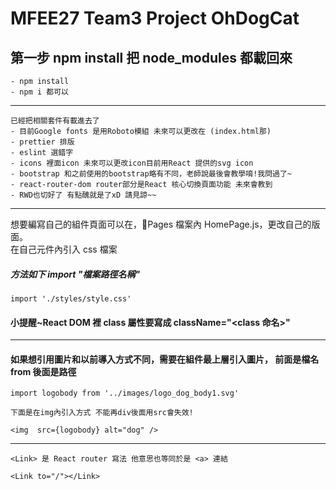 # MFEE27 Team3 Project OhDogCat

## 第一步 npm install 把 node_modules 都載回來

```javascript=
- npm install
- npm i 都可以
```

---

```javascript=
已經把相關套件有載進去了
- 目前Google fonts 是用Roboto模組 未來可以更改在 (index.html那)
- prettier 排版
- eslint 選錯字
- icons 裡面icon 未來可以更改icon目前用React 提供的svg icon
- bootstrap 和之前使用的bootstrap略有不同，老師說最後會教學唷!我問過了~
- react-router-dom router部分是React 核心切換頁面功能 未來會教到
- RWD也切好了 有點醜就是了xD 請見諒~~
```

---

想要編寫自己的組件頁面可以在，📁Pages 檔案內 HomePage.js，更改自己的版面。  
在自己元件內引入 css 檔案

##### 方法如下 import "檔案路徑名稱"

```javascript=
import './styles/style.css'
```

#### 小提醒~React DOM 裡 class 屬性要寫成 className="<class 命名>"

---

#### 如果想引用圖片和以前導入方式不同，需要在組件最上層引入圖片， 前面是檔名 from 後面是路徑

```javascript=
import logobody from '../images/logo_dog_body1.svg'

下面是在img內引入方式 不能再div後面用src會失效!

<img  src={logobody} alt="dog" />
```

---

```jsx=
<Link> 是 React router 寫法 他意思也等同於是 <a> 連結

<Link to="/"></Link>
```
